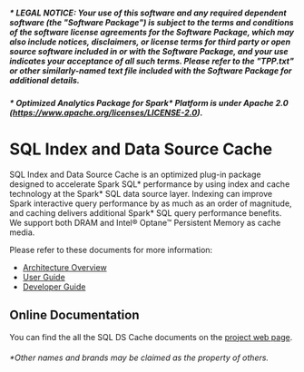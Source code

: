 ##### \* LEGAL NOTICE: Your use of this software and any required dependent software (the "Software Package") is subject to the terms and conditions of the software license agreements for the Software Package, which may also include notices, disclaimers, or license terms for third party or open source software included in or with the Software Package, and your use indicates your acceptance of all such terms. Please refer to the "TPP.txt" or other similarly-named text file included with the Software Package for additional details.

##### \* Optimized Analytics Package for Spark* Platform is under Apache 2.0 (https://www.apache.org/licenses/LICENSE-2.0).

# SQL Index and Data Source Cache

SQL Index and Data Source Cache is an optimized plug-in package designed to accelerate Spark SQL\* performance by using index and cache technology at the Spark* SQL data source layer. Indexing can improve Spark interactive query performance by as much as an order of magnitude, and caching delivers additional Spark* SQL query performance benefits. We support both DRAM and Intel® Optane™ Persistent Memory as cache media.

Please refer to these documents for more information:

* [Architecture Overview](docs/Architect-Overview.md)
* [User Guide](docs/User-Guide.md)
* [Developer Guide](docs/Developer-Guide.md)

## Online Documentation

You can find the all the SQL DS Cache documents on the [project web page](https://oap-project.github.io/sql-ds-cache/).


###### \*Other names and brands may be claimed as the property of others.
